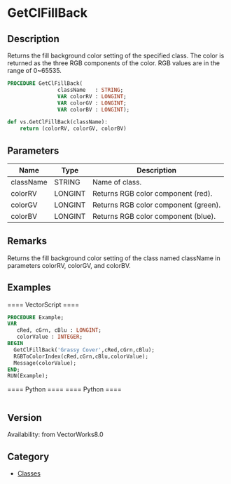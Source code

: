 # GetClFillBack

## Description
Returns the fill background color setting of the specified class. The color is returned as the three RGB components of the color. RGB values are in the range of 0~65535.

```pascal
PROCEDURE GetClFillBack(
				className   : STRING;
				VAR colorRV : LONGINT;
				VAR colorGV : LONGINT;
				VAR colorBV : LONGINT);
```

```python
def vs.GetClFillBack(className):
    return (colorRV, colorGV, colorBV)
```

## Parameters
|Name|Type|Description|
|---|---|---|
|className|STRING|Name of class.|
|colorRV|LONGINT|Returns RGB color component (red).|
|colorGV|LONGINT|Returns RGB color component (green).|
|colorBV|LONGINT|Returns RGB color component (blue).|

## Remarks
Returns the fill background color setting of the class named className in parameters colorRV, colorGV, and colorBV.

## Examples
==== VectorScript ====
```pascal
PROCEDURE Example;
VAR
   cRed, cGrn, cBlu : LONGINT;
   colorValue : INTEGER;
BEGIN
  GetClFillBack('Grassy Cover',cRed,cGrn,cBlu);
  RGBToColorIndex(cRed,cGrn,cBlu,colorValue);
  Message(colorValue);
END;
RUN(Example);
```
==== Python ====
==== Python ====
```python

```

## Version
Availability: from VectorWorks8.0

## Category
* [Classes](../Categories/Classes.md)

